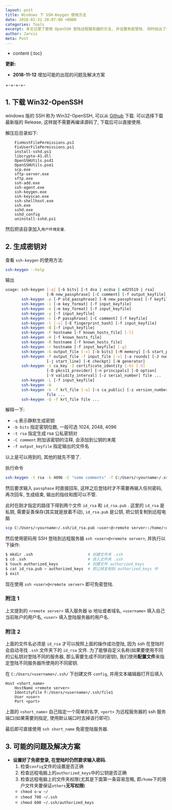 ```yaml
---
layout: post
title: Windows 下 SSH-Keygen 使用方法
date: 2018-01-31 20:07:00 +0800
categories: Tools
excerpt: 本文记录了使用 OpenSSH 登陆远程服务器的方法, 并设置免密登陆. 同时给出了使用多个密钥登陆多个服务器的方法.
author: Jarvis
meta: Post
---
```


* content
{:toc}

**更新:**
* **2018-11-12** 增加可能的出现的问题及解决方案

+-+-+-+-

## 1. 下载 Win32-OpenSSH

windows 版的 SSH 称为 Win32-OpenSSH,  可以从 [Github](https://github.com/PowerShell/Win32-OpenSSH) 下载. 可以选择下载最新版的 Release, 这样就不需要再编译源码了, 下载后可以直接使用.

解压后目录如下:
```
    FixHostFilePermissions.ps1
    FixUserFilePermissions.ps1
    install-sshd.ps1
    libcrypto-41.dll
    OpenSSHUtils.psd1
    OpenSSHUtils.psm1
    scp.exe
    sftp-server.exe
    sftp.exe
    ssh-add.exe
    ssh-agent.exe
    ssh-keygen.exe
    ssh-keyscan.exe
    ssh-shellhost.exe
    ssh.exe
    sshd.exe
    sshd_config
    uninstall-sshd.ps1
```

然后把该目录加入`用户环境变量`.

## 2. 生成密钥对

查看 `ssh-keygen` 的使用方法:

```bash
ssh-keygen --help
```

输出

```bash
usage: ssh-keygen [-q] [-b bits] [-t dsa | ecdsa | ed25519 | rsa]
                  [-N new_passphrase] [-C comment] [-f output_keyfile]
       ssh-keygen -p [-P old_passphrase] [-N new_passphrase] [-f keyfile]
       ssh-keygen -i [-m key_format] [-f input_keyfile]
       ssh-keygen -e [-m key_format] [-f input_keyfile]
       ssh-keygen -y [-f input_keyfile]
       ssh-keygen -c [-P passphrase] [-C comment] [-f keyfile]
       ssh-keygen -l [-v] [-E fingerprint_hash] [-f input_keyfile]
       ssh-keygen -B [-f input_keyfile]
       ssh-keygen -F hostname [-f known_hosts_file] [-l]
       ssh-keygen -H [-f known_hosts_file]
       ssh-keygen -R hostname [-f known_hosts_file]
       ssh-keygen -r hostname [-f input_keyfile] [-g]
       ssh-keygen -G output_file [-v] [-b bits] [-M memory] [-S start_point]
       ssh-keygen -T output_file -f input_file [-v] [-a rounds] [-J num_lines]
                  [-j start_line] [-K checkpt] [-W generator]
       ssh-keygen -s ca_key -I certificate_identity [-h] [-U]
                  [-D pkcs11_provider] [-n principals] [-O option]
                  [-V validity_interval] [-z serial_number] file ...
       ssh-keygen -L [-f input_keyfile]
       ssh-keygen -A
       ssh-keygen -k -f krl_file [-u] [-s ca_public] [-z version_number]
                  file ...
       ssh-keygen -Q -f krl_file file ...
```

解释一下:

* `-q` 表示静默生成密钥
* `-b bits` 指定密钥位数, 一般可选 1024, 2048, 4096
* `-t rsa` 指定生成 rsa 公私密钥对
* `-C comment` 附加该密钥的注释, 会添加到公钥的末尾
* `-f output_keyfile` 指定输出的文件名

以上是可以用到的, 其他的就先不管了.

执行命令

```bash
ssh-keygen -t rsa -b 4096 -C "some comments" -f C:/Users/<yourname>/.ssh/id_rsa
```

然后要求输入 `passphase` 时直接回车, 这样之后登陆时才不需要再输入任何密码, 再次回车, 生成结束, 输出的指纹和图可以不管.

此时在刚才指定的路径下得到两个文件 `id_rsa` 和 `id_rsa.pub` . 这里的 `id_rsa` 是私钥, 需要妥善保存(其实就是放着不动), `id_rsa.pub` 是公钥, 把公钥复制到远程电脑

```bash
scp C:/Users/<yourname>/.ssh/id_rsa.pub <user>@<remote server>:/home/<user>/.ssh
```

然后使用密码用 SSH 登陆到远程服务器 `ssh <user>@<remote server>`, 并执行以下操作:

```bash
$ mkdir .ssh                        # 创建文件夹 .ssh
$ cd .ssh                           # 进入文件夹 .ssh
$ touch authorized_keys             # 创建文件 authorized_keys
$ cat id_rsa.pub > authorized_keys  # 把公钥复制到 authorized_keys 中
$ exit
```

现在使用 `ssh <user>@<remote server>` 即可免密登陆.

### 附注 1

上文提到的 `<remote server>` 填入服务器 ip 地址或者域名, `<username>` 填入自己当前账户的用户名, `<user>` 填入登陆服务器的用户名.

### 附注 2

上面的文件名必须是 `id_rsa` 才可以按照上面的操作成功登陆, 因为 ssh 在登陆时会自动寻找 `.ssh` 文件夹下的 `id_rsa` 文件. 为了能够自定义名称(如果要使用不同的公私钥对登陆不同的服务器, 那么需要生成不同的密钥), 我们使用**配置文件**来指定登陆不同服务器所使用的不同密钥. 

在 `C:/Users/<username>/.ssh/` 下创建文件 `config`, 并用文本编辑器打开后填入

```
Host <short_name>
    HostName <remote server>
    IdentityFile F:/Users/<username>/.ssh/file1
    User <user>
    Port <port>
```

上面的 `<short_name>` 自己指定一个简单的名字, `<port>` 为远程服务器的 ssh 服务端口(如果需要则指定, 使用默认端口时去掉该行即可).

最后即可直接使用 `ssh short_name` 免密登陆服务器.

## 3. 可能的问题及解决方案

* **设置好了免密登录, 在登陆时仍然要求输入密码.** 
  1. 检查`config`文件的设置是否正确
  2. 检查远程电脑上的`authorized_keys`中的公钥是否正确
  3. 检查远程电脑上的文件夹权限(尤其是下面第一条容易忽略, 即`/home`下的用户文件夹要保证`others`**无写权限**)
    * `chmod o-w ~/`
    * `chmod 700 ~/.ssh`
    * `chmod 600 ~/.ssh/authorized_keys`
